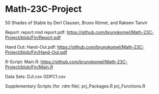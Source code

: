 # Math-23C-Project
50 Shades of Stable by Derl Clausen, Bruno Kömel, and Rakeen Tanvir

Report: 
report.rmd 
report.pdf: https://github.com/brunokomel/Math-23C-Project/blob/Fin/Report.pdf

Hand Out:
Hand-Out.pdf: https://github.com/brunokomel/Math-23C-Project/blob/Fin/Hand-Out.pdf

R-Script:
Main.R: https://github.com/brunokomel/Math-23C-Project/blob/Fin/Main.R

Data Sets:
DJI.csv
GDPC1.csv

Supplementary Scripts (for .rdm file):
prj_Packages.R
prj_Functions.R
